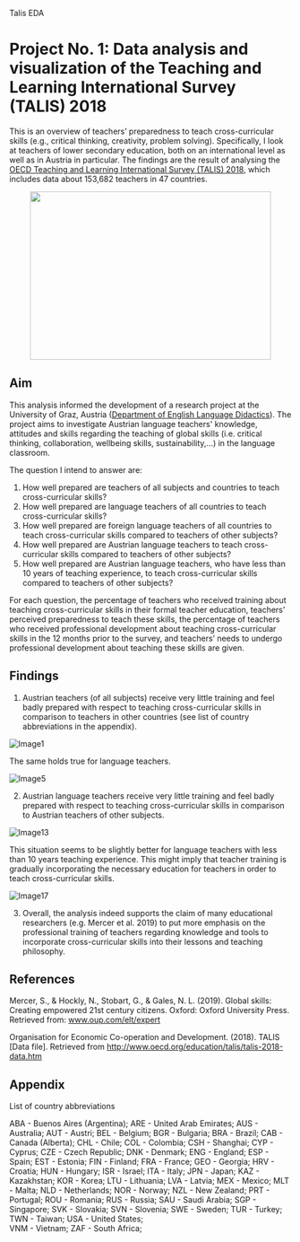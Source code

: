 Talis EDA
# Project No. 1: Data analysis and visualization of the Teaching and Learning International Survey (TALIS) 2018 

This is an overview of teachers’ preparedness to teach cross-curricular skills (e.g., critical thinking, creativity, problem solving). Specifically, I look at teachers of lower secondary education, both on an international level as well as in Austria in particular. The findings are the result of analysing the <a href = "http://www.oecd.org/education/talis/">OECD Teaching and Learning International Survey (TALIS) 2018</a>, which includes data about 153,682 teachers in 47 countries.
<p align="center">
  <img width="430" height="300" src="https://cdn.pixabay.com/photo/2017/08/06/20/36/school-2596090_960_720.png">
</p>

## Aim 

This analysis informed the development of a research project at the University of Graz, Austria (<a href= "https://anglistik.uni-graz.at/de/fachdidaktik/">Department of English Language Didactics</a>). The project aims to investigate Austrian language teachers' knowledge, attitudes and skills regarding the teaching of global skills (i.e. critical thinking, collaboration, wellbeing skills, sustainability,...) in the language classroom.

The question I intend to answer are:
1. How well prepared are teachers of all subjects and countries to teach cross-curricular skills?
2. How well prepared are language teachers of all countries to teach cross-curricular skills?
3. How well prepared are foreign language teachers of all countries to teach cross-curricular skills compared to teachers of other subjects?
4. How well prepared are Austrian language teachers to teach cross-curricular skills compared to teachers of other subjects?
5. How well prepared are Austrian language teachers, who have less than 10 years of teaching experience, to teach cross-curricular skills compared to teachers of other subjects?

For each question, the percentage of teachers who received training about teaching cross-curricular skills in their formal teacher education, teachers’ perceived preparedness to teach these skills, the percentage of teachers who received professional development about teaching cross-curricular skills in the 12 months prior to the survey, and teachers’ needs to undergo professional development about teaching these skills are given.

## Findings

1. Austrian teachers (of all subjects) receive very little training and feel badly prepared with respect to teaching cross-curricular skills in comparison to teachers in other countries (see list of country abbreviations in the appendix). 

![Image1](https://github.com/HeleneFabia/talis-eda/blob/master/images/rq_all_subj_global_formal_ed.png)

The same holds true for language teachers. 

![Image5](https://github.com/HeleneFabia/talis-eda/blob/master/images/rq_only_lang_globalformal_ed.png)

2.  Austrian language teachers receive very little training and feel badly prepared with respect to teaching cross-curricular skills in comparison to Austrian teachers of other subjects.

![Image13](https://github.com/HeleneFabia/talis-eda/blob/master/images/rq_aut_formal_ed.png)

This situation seems to be slightly better for language teachers with less than 10 years teaching experience. This might imply that teacher training is gradually incorporating the necessary education for teachers in order to teach cross-curricular skills. 

![Image17](https://github.com/HeleneFabia/talis-eda/blob/master/images/rq_aut_10_formal_ed.png)

3. Overall, the analysis indeed supports the claim of many educational researchers (e.g. Mercer et al. 2019) to put more emphasis on the professional training of teachers regarding knowledge and tools to incorporate cross-curricular skills into their lessons and teaching philosophy.

## References

Mercer, S., & Hockly, N., Stobart, G., & Gales, N. L. (2019). Global skills: Creating empowered 21st century citizens. Oxford: Oxford University Press. Retrieved from: www.oup.com/elt/expert

Organisation for Economic Co-operation and Development. (2018). TALIS [Data file]. Retrieved from http://www.oecd.org/education/talis/talis-2018-data.htm

## Appendix

List of country abbreviations

ABA - Buenos Aires (Argentina);
ARE - United Arab Emirates;
AUS - Australia;
AUT - Austri;
BEL - Belgium;
BGR - Bulgaria;
BRA - Brazil;
CAB - Canada (Alberta);
CHL	- Chile;
COL	-	Colombia;
CSH	-	Shanghai;
CYP	-	Cyprus;
CZE	-	Czech Republic;
DNK	- Denmark;
ENG	-	England;
ESP	-	Spain;
EST	-	Estonia;
FIN	-	Finland;
FRA	-	France;
GEO	-	Georgia;
HRV	-	Croatia;
HUN	-	Hungary;
ISR	-	Israel;
ITA	-	Italy;
JPN	-	Japan;
KAZ	-	Kazakhstan;
KOR	-	Korea;
LTU	-	Lithuania;
LVA	-	Latvia;
MEX	-	Mexico;
MLT	-	Malta;
NLD	-	Netherlands;
NOR	-	Norway;
NZL	-	New Zealand;
PRT	-	Portugal;
ROU	-	Romania;
RUS	-	Russia;
SAU	-	Saudi Arabia;
SGP	-	Singapore;
SVK	-	Slovakia;
SVN	-	Slovenia;
SWE	-	Sweden;
TUR	-	Turkey;
TWN	-	Taiwan;
USA	-	United States;	
VNM	-	Vietnam;
ZAF	-	South Africa;

